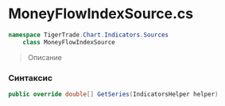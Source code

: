 
# MoneyFlowIndexSource.cs
```csharp
namespace TigerTrade.Chart.Indicators.Sources  
    class MoneyFlowIndexSource
```

> Описание

### Синтаксис
```csharp
public override double[] GetSeries(IndicatorsHelper helper)
```
